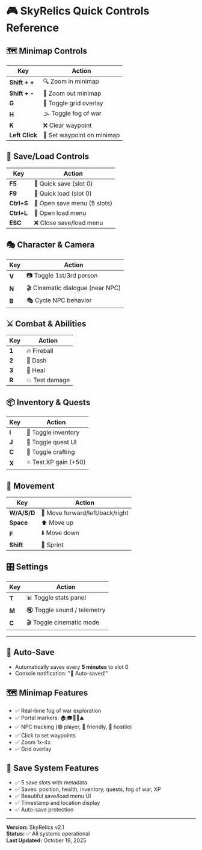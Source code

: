 # 🎮 SkyRelics Quick Controls Reference

## 🗺️ Minimap Controls
| Key | Action |
|-----|--------|
| **Shift + +** | 🔍 Zoom in minimap |
| **Shift + -** | 🔎 Zoom out minimap |
| **G** | 📐 Toggle grid overlay |
| **H** | 🌫️ Toggle fog of war |
| **K** | ❌ Clear waypoint |
| **Left Click** | 📍 Set waypoint on minimap |

## 💾 Save/Load Controls
| Key | Action |
|-----|--------|
| **F5** | 💾 Quick save (slot 0) |
| **F9** | 📂 Quick load (slot 0) |
| **Ctrl+S** | 💾 Open save menu (5 slots) |
| **Ctrl+L** | 📂 Open load menu |
| **ESC** | ❌ Close save/load menu |

## 🎭 Character & Camera
| Key | Action |
|-----|--------|
| **V** | 📷 Toggle 1st/3rd person |
| **N** | 🎬 Cinematic dialogue (near NPC) |
| **B** | 🎭 Cycle NPC behavior |

## ⚔️ Combat & Abilities
| Key | Action |
|-----|--------|
| **1** | 🔥 Fireball |
| **2** | 💨 Dash |
| **3** | 💚 Heal |
| **R** | 💥 Test damage |

## 📦 Inventory & Quests
| Key | Action |
|-----|--------|
| **I** | 🎒 Toggle inventory |
| **J** | 📜 Toggle quest UI |
| **C** | 🔨 Toggle crafting |
| **X** | ⭐ Test XP gain (+50) |

## 🚶 Movement
| Key | Action |
|-----|--------|
| **W/A/S/D** | 🚶 Move forward/left/back/right |
| **Space** | ⬆️ Move up |
| **F** | ⬇️ Move down |
| **Shift** | 🏃 Sprint |

## 🎛️ Settings
| Key | Action |
|-----|--------|
| **T** | 📊 Toggle stats panel |
| **M** | 🔇 Toggle sound / telemetry |
| **C** | 🎬 Toggle cinematic mode |

---

## 🌟 Auto-Save
- Automatically saves every **5 minutes** to slot 0
- Console notification: "💾 Auto-saved!"

## 🗺️ Minimap Features
- ✅ Real-time fog of war exploration
- ✅ Portal markers: 🏠🎓🌳🌲⛰️
- ✅ NPC tracking (🟢 player, 🔵 friendly, 🔴 hostile)
- ✅ Click to set waypoints
- ✅ Zoom 1x-4x
- ✅ Grid overlay

## 💾 Save System Features
- ✅ 5 save slots with metadata
- ✅ Saves: position, health, inventory, quests, fog of war, XP
- ✅ Beautiful save/load menu UI
- ✅ Timestamp and location display
- ✅ Auto-save protection

---

**Version:** SkyRelics v2.1  
**Status:** ✅ All systems operational  
**Last Updated:** October 19, 2025
